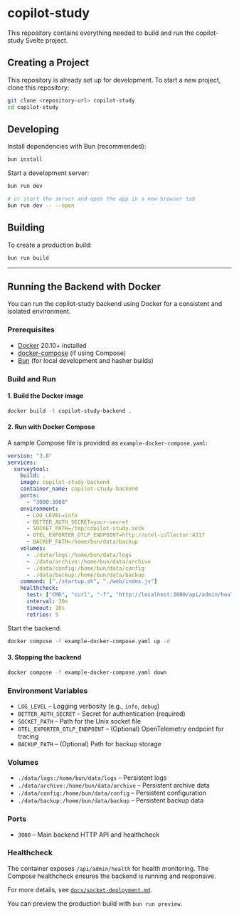 # copilot-study

This repository contains everything needed to build and run the copilot-study Svelte project.

## Creating a Project

This repository is already set up for development. To start a new project, clone this repository:

```bash
git clone <repository-url> copilot-study
cd copilot-study
```

## Developing

Install dependencies with Bun (recommended):

```bash
bun install
```

Start a development server:

```bash
bun run dev

# or start the server and open the app in a new browser tab
bun run dev -- --open
```

## Building

To create a production build:

```bash
bun run build
```

---

## Running the Backend with Docker

You can run the copilot-study backend using Docker for a consistent and isolated environment.

### Prerequisites

- [Docker](https://docs.docker.com/get-docker/) 20.10+ installed
- [docker-compose](https://docs.docker.com/compose/) (if using Compose)
- [Bun](https://bun.sh/) (for local development and hasher builds)

### Build and Run

#### 1. Build the Docker image

```bash
docker build -t copilot-study-backend .
```

#### 2. Run with Docker Compose

A sample Compose file is provided as `example-docker-compose.yaml`:

```yaml
version: "3.8"
services:
  surveytool:
    build: .
    image: copilot-study-backend
    container_name: copilot-study-backend
    ports:
      - "3000:3000"
    environment:
      - LOG_LEVEL=info
      - BETTER_AUTH_SECRET=your-secret
      - SOCKET_PATH=/tmp/copilot-study.sock
      - OTEL_EXPORTER_OTLP_ENDPOINT=http://otel-collector:4317
      - BACKUP_PATH=/home/bun/data/backup
    volumes:
      - ./data/logs:/home/bun/data/logs
      - ./data/archive:/home/bun/data/archive
      - ./data/config:/home/bun/data/config
      - ./data/backup:/home/bun/data/backup
    command: ["./startup.sh", "./web/index.js"]
    healthcheck:
      test: ["CMD", "curl", "-f", "http://localhost:3000/api/admin/health"]
      interval: 30s
      timeout: 10s
      retries: 5
```

Start the backend:

```bash
docker compose -f example-docker-compose.yaml up -d
```

#### 3. Stopping the backend

```bash
docker compose -f example-docker-compose.yaml down
```

### Environment Variables

- `LOG_LEVEL` – Logging verbosity (e.g., `info`, `debug`)
- `BETTER_AUTH_SECRET` – Secret for authentication (required)
- `SOCKET_PATH` – Path for the Unix socket file
- `OTEL_EXPORTER_OTLP_ENDPOINT` – (Optional) OpenTelemetry endpoint for tracing
- `BACKUP_PATH` – (Optional) Path for backup storage

### Volumes

- `./data/logs:/home/bun/data/logs` – Persistent logs
- `./data/archive:/home/bun/data/archive` – Persistent archive data
- `./data/config:/home/bun/data/config` – Persistent configuration
- `./data/backup:/home/bun/data/backup` – Persistent backup data

### Ports

- `3000` – Main backend HTTP API and healthcheck

### Healthcheck

The container exposes `/api/admin/health` for health monitoring. The Compose healthcheck ensures the backend is running and responsive.

For more details, see [`docs/socket-deployment.md`](docs/socket-deployment.md:1).

You can preview the production build with `bun run preview`.